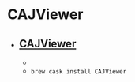 # CAJViewer
- [CAJViewer](https://cajviewer.cnki.net/cajcloud/cajdownload.html)
  - 
  - 
  - `brew cask install CAJViewer`
